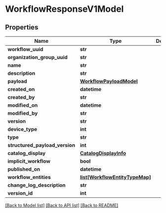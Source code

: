 # WorkflowResponseV1Model

## Properties
Name | Type | Description | Notes
------------ | ------------- | ------------- | -------------
**workflow_uuid** | **str** |  | [optional] 
**organization_group_uuid** | **str** |  | [optional] 
**name** | **str** |  | [optional] 
**description** | **str** |  | [optional] 
**payload** | [**WorkflowPayloadModel**](WorkflowPayloadModel.md) |  | [optional] 
**created_on** | **datetime** |  | [optional] 
**created_by** | **str** |  | [optional] 
**modified_on** | **datetime** |  | [optional] 
**modified_by** | **str** |  | [optional] 
**version** | **str** |  | [optional] 
**device_type** | **int** |  | [optional] 
**type** | **str** |  | [optional] 
**structured_payload_version** | **int** |  | [optional] 
**catalog_display** | [**CatalogDisplayInfo**](CatalogDisplayInfo.md) |  | [optional] 
**implicit_workflow** | **bool** |  | [optional] 
**published_on** | **datetime** |  | [optional] 
**workflow_entities** | [**list[WorkflowEntityTypeMap]**](WorkflowEntityTypeMap.md) |  | [optional] 
**change_log_description** | **str** |  | [optional] 
**version_id** | **int** |  | [optional] 

[[Back to Model list]](../README.md#documentation-for-models) [[Back to API list]](../README.md#documentation-for-api-endpoints) [[Back to README]](../README.md)



